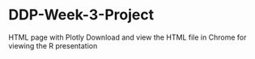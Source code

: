 # DDP-Week-3-Project
HTML page with Plotly
Download and view the HTML file in Chrome for viewing the R presentation

